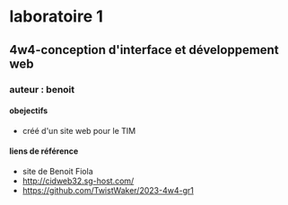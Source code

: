 # laboratoire 1
## 4w4-conception d'interface et développement web
### auteur : benoit
#### obejectifs
- créé d'un site web pour le TIM

#### liens de référence
- site de Benoit Fiola
- http://cidweb32.sg-host.com/
- https://github.com/TwistWaker/2023-4w4-gr1
